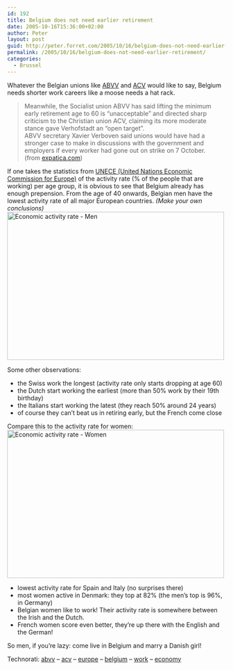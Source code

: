```yaml
---
id: 192
title: Belgium does not need earlier retirement
date: 2005-10-16T15:36:00+02:00
author: Peter
layout: post
guid: http://peter.forret.com/2005/10/16/belgium-does-not-need-earlier-retirement/
permalink: /2005/10/16/belgium-does-not-need-earlier-retirement/
categories:
  - Brussel
---
```

Whatever the Belgian unions like [ABVV](http://www.zoekmachine.optimalisatie.jwi.be/2005/10/abbv.html) and [ACV](http://www.zoekmachine.optimalisatie.jwi.be/2005/10/abbv.html) would like to say, Belgium needs shorter work careers like a moose needs a hat rack.

> Meanwhile, the Socialist union ABVV has said lifting the minimum early retirement age to 60 is &#8220;unacceptable&#8221; and directed sharp criticism to the Christian union ACV, claiming its more moderate stance gave Verhofstadt an &#8220;open target&#8221;.  
> ABVV secretary Xavier Verboven said unions would have had a stronger case to make in discussions with the government and employers if every worker had gone out on strike on 7 October.  
> (from [expatica.com](http://www.expatica.com/source/site_article.asp?subchannel_id=48&story_id=24399&name=Praise%2C+criticism+from+unions+and+employers+))

If one takes the statistics from [UNECE (United Nations Economic Commission for Europe)](http://www.unece.org/stats/trends2005/employment.htm) of the activity rate (% of the people that are working) per age group, it is obvious to see that Belgium already has enough prepension. From the age of 40 onwards, Belgian men have the lowest activity rate of all major European countries. _(Make your own conclusions)_  
[<img  width="500" height="341" alt="Economic activity rate - Men" src="http://static.flickr.com/31/54018063_e158cddfc5.jpg" />](http://www.flickr.com/photos/pforret/54018063/ "Photo Sharing")

Some other observations:

  * the Swiss work the longest (activity rate only starts dropping at age 60)
  * the Dutch start working the earliest (more than 50% work by their 19th birthday)
  * the Italians start working the latest (they reach 50% around 24 years)
  * of course they can&#8217;t beat us in retiring early, but the French come close

Compare this to the activity rate for women:  
[<img  width="500" height="341" alt="Economic activity rate - Women" src="http://static.flickr.com/29/54018064_752c795c9c.jpg" />](http://www.flickr.com/photos/pforret/54018064/ "Photo Sharing")

  * lowest activity rate for Spain and Italy (no surprises there)
  * most women active in Denmark: they top at 82% (the men&#8217;s top is 96%, in Germany)
  * Belgian women like to work! Their activity rate is somewhere between the Irish and the Dutch.
  * French women score even better, they&#8217;re up there with the English and the German!

So men, if you&#8217;re lazy: come live in Belgium and marry a Danish girl!

Technorati: <a rel="tag" href="http://technorati.com/tag/abvv">abvv</a> &#8211; <a rel="tag" href="http://technorati.com/tag/acv">acv</a> &#8211; <a rel="tag" href="http://technorati.com/tag/europe">europe</a> &#8211; <a rel="tag" href="http://technorati.com/tag/belgium">belgium</a> &#8211; <a rel="tag" href="http://technorati.com/tag/work">work</a> &#8211; <a rel="tag" href="http://technorati.com/tag/economy">economy</a>